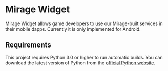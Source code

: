# Mirage Widget


Mirage Widget allows game developers to use our Mirage-built services in their mobile dapps. Currently it is only implemented for Android.

## Requirements

This project requires Python 3.0 or higher to run automatic builds. You can download the latest version of Python from the [official Python website](https://www.python.org/downloads/). 
